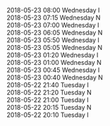2018-05-23 08:00 Wednesday  I  
2018-05-23 07:15 Wednesday  N  
2018-05-23 07:00 Wednesday  I  
2018-05-23 06:05 Wednesday  N  
2018-05-23 05:50 Wednesday  I  
2018-05-23 05:05 Wednesday  N  
2018-05-23 01:20 Wednesday  I  
2018-05-23 01:00 Wednesday  N  
2018-05-23 00:45 Wednesday  I  
2018-05-23 00:40 Wednesday  N  
2018-05-22 21:40 Tuesday  I  
2018-05-22 21:20 Tuesday  N  
2018-05-22 21:00 Tuesday  I  
2018-05-22 20:15 Tuesday  N  
2018-05-22 20:10 Tuesday  I  

